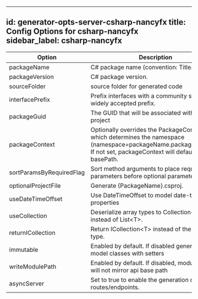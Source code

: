 
---
id: generator-opts-server-csharp-nancyfx
title: Config Options for csharp-nancyfx
sidebar_label: csharp-nancyfx
---

| Option | Description | Values | Default |
| ------ | ----------- | ------ | ------- |
|packageName|C# package name (convention: Title.Case).| |Org.OpenAPITools|
|packageVersion|C# package version.| |1.0.0|
|sourceFolder|source folder for generated code| |src|
|interfacePrefix|Prefix interfaces with a community standard or widely accepted prefix.| ||
|packageGuid|The GUID that will be associated with the C# project| |null|
|packageContext|Optionally overrides the PackageContext which determines the namespace (namespace=packageName.packageContext). If not set, packageContext will default to basePath.| |null|
|sortParamsByRequiredFlag|Sort method arguments to place required parameters before optional parameters.| |true|
|optionalProjectFile|Generate {PackageName}.csproj.| |true|
|useDateTimeOffset|Use DateTimeOffset to model date-time properties| |false|
|useCollection|Deserialize array types to Collection&lt;T&gt; instead of List&lt;T&gt;.| |false|
|returnICollection|Return ICollection&lt;T&gt; instead of the concrete type.| |false|
|immutable|Enabled by default. If disabled generates model classes with setters| |true|
|writeModulePath|Enabled by default. If disabled, module paths will not mirror api base path| |true|
|asyncServer|Set to true to enable the generation of async routes/endpoints.| |false|
